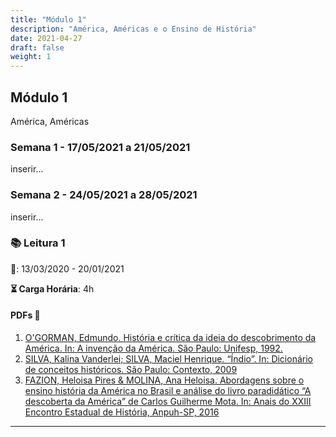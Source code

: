 ```yaml
---
title: "Módulo 1"
description: "América, Américas e o Ensino de História"
date: 2021-04-27
draft: false
weight: 1
---
```


## Módulo 1
América, Américas

### Semana 1 - 17/05/2021 a 21/05/2021

inserir...

### Semana 2 - 24/05/2021 a 28/05/2021

inserir...

### 📚 Leitura 1

**📅️**: 13/03/2020 - 20/01/2021

**⏳️ Carga Horária**: 4h

#### PDFs 📎️

1. [O'GORMAN, Edmundo. História e crítica da ideia do descobrimento da América. In: A invenção da América. São Paulo: Unifesp, 1992.](OGORMAN.pdf)
2. [SILVA, Kalina Vanderlei; SILVA, Maciel Henrique. “Índio”. In: Dicionário de conceitos históricos. São Paulo: Contexto, 2009](SILVA_SILVA.pdf)
3. [FAZION, Heloisa Pires & MOLINA, Ana Heloisa. Abordagens sobre o ensino história da América no Brasil e análise do livro paradidático “A descoberta da América” de Carlos Guilherme Mota. In: Anais do XXIII Encontro Estadual de História, Anpuh-SP, 2016](FAZION_MOLINA.pdf)

---